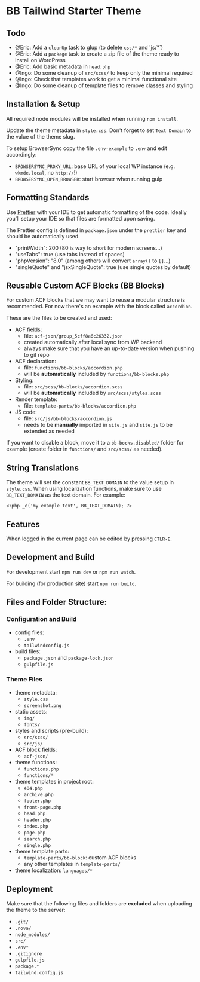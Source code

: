 # BB Tailwind Starter Theme

## Todo

- @Eric: Add a `cleanUp` task to glup (to delete `css/*` and 'js/\*`)
- @Eric: Add a `package` task to create a zip file of the theme ready to install on WordPress
- @Eric: Add basic metadata in `head.php`
- @Ingo: Do some cleanup of `src/scss/` to keep only the minimal required
- @Ingo: Check that templates work to get a minimal functional site
- @Ingo: Do some cleanup of template files to remove classes and styling

## Installation & Setup

All required node modules will be installed when running `npm install`.

Update the theme metadata in `style.css`. Don't forget to set `Text Domain` to the value of the theme slug.

To setup BrowserSync copy the file `.env-example` to `.env` and edit accordingly:

- `BROWSERSYNC_PROXY_URL`: base URL of your local WP instance (e.g. `wkmde.local`, no `http://`!)
- `BROWSERSYNC_OPEN_BROWSER`: start browser when running gulp

## Formatting Standards

Use [Prettier](https://prettier.io) with your IDE to get automatic formatting of the code. Ideally you'll setup your IDE so that files are formatted upon saving.

The Prettier config is defined in `package.json` under the `prettier` key and should be automatically used.

- "printWidth": 200 (80 is way to short for modern screens...)
- "useTabs": true (use tabs instead of spaces)
- "phpVersion": "8.0" (among others will convert `array()` to `[]`...)
- "singleQuote" and "jsxSingleQuote": true (use single quotes by default)

## Reusable Custom ACF Blocks (BB Blocks)

For custom ACF blocks that we may want to reuse a modular structure is recommended. For now there's an example with the block called `accordion`.

These are the files to be created and used:

- ACF fields:
  - file: `acf-json/group_5cff8a6c26332.json`
  - created automatically after local sync from WP backend
  - always make sure that you have an up-to-date version when pushing to git repo
- ACF declaration:
  - file: `functions/bb-blocks/accordion.php`
  - will be **automatically** included by `functions/bb-blocks.php`
- Styling:
  - file: `src/scss/bb-blocks/accordion.scss`
  - will be **automatically** included by `src/scss/styles.scss`
- Render template:
  - file: `template-parts/bb-blocks/accordion.php`
- JS code:
  - file: `src/js/bb-blocks/accordion.js`
  - needs to be **manually** imported in `site.js` and `site.js` to be extended as needed

If you want to disable a block, move it to a `bb-bocks.disabled/` folder for example (create folder in `functions/` and `src/scss/` as needed).

## String Translations

The theme will set the constant `BB_TEXT_DOMAIN` to the value setup in `style.css`. When using localization functions, make sure to use `BB_TEXT_DOMAIN` as the text domain. For example:

`<?php _e('my example text', BB_TEXT_DOMAIN); ?>`

## Features

When logged in the current page can be edited by pressing `CTLR-E`.

## Development and Build

For development start `npm run dev` or `npm run watch`.


For building (for production site) start `npm run build`.

## Files and Folder Structure:

### Configuration and Build

- config files:
  - `.env`
  - `tailwindconfig.js`
- build files:
  - `package.json` and `package-lock.json`
  - `gulpfile.js`

### Theme Files

- theme metadata:
  - `style.css`
  - `screenshot.png`
- static assets:
  - `img/`
  - `fonts/`
- styles and scripts (pre-build):
  - `src/scss/`
  - `src/js/`
- ACF block fields:
  - `acf-json/`
- theme functions:
  - `functions.php`
  - `functions/*`
- theme templates in project root:
  - `404.php`
  - `archive.php`
  - `footer.php`
  - `front-page.php`
  - `head.php`
  - `header.php`
  - `index.php`
  - `page.php`
  - `search.php`
  - `single.php`
- theme template parts:
  - `template-parts/bb-block`: custom ACF blocks
  - any other templates in `template-parts/`
- theme localization: `languages/*`

## Deployment

Make sure that the following files and folders are **excluded** when uploading
the theme to the server:

- `.git/`
- `.nova/`
- `node_modules/`
- `src/`
- `.env*`
- `.gitignore`
- `gulpfile.js`
- `package.*`
- `tailwind.config.js`
